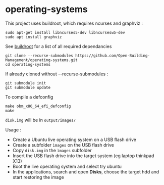 # operating-systems

This project uses buildroot, which requires ncurses and graphviz :

```
sudo apt-get install libncurses5-dev libncursesw5-dev
sudo apt install graphviz
```

See [buildroot](https://buildroot.org/downloads/manual/manual.html#requirement-mandatory) for a list of all required dependancies


```
git clone --recurse-submodules https://github.com/Open-Building-Management/operating-systems.git
cd operating-systems
```

If already cloned without --recurse-submodules :

```
git submodule init
git submodule update
```

To compile a defconfig

```
make obm_x86_64_efi_defconfig
make
```

`disk.img` will be in `output/images/`

Usage :
- Create a Ubuntu live operating system on a USB flash drive
- Create a subfolder `ìmages` on the USB flash drive
- Copy `disk.img` in the `ìmages` subfolder 
- Insert the USB flash drive into the target system (eg laptop thinkpad X13)
- Boot the live operating system and select try ubuntu
- In the applications, search and open **Disks**, choose the target hdd and start restoring the image


